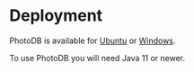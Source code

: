 # Deployment

PhotoDB is available for [Ubuntu](../collections/_deployment/deployment_ubuntu.md) or [Windows](../collections/_deployment/deployment_windows.md).

To use PhotoDB you will need Java 11 or newer.